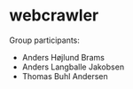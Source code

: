 # webcrawler
Group participants:
* Anders Højlund Brams
* Anders Langballe Jakobsen
* Thomas Buhl Andersen